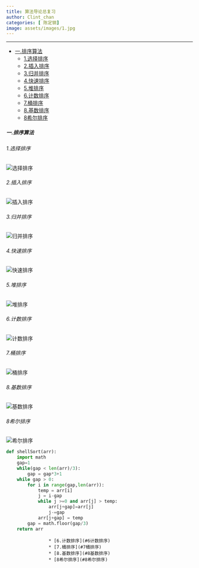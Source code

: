```yaml
---
title: 算法导论总复习
author: Clint_chan
categories: [ 陈定钢]
image: assets/images/1.jpg
---
```

  
----------
* [一.排序算法](#一排序算法)
	* [1.选择排序](#1选择排序)
	* [2.插入排序](#2插入排序)
	* [3.归并排序](#3归并排序)
	* [4.快速排序](#4快速排序)
	* [5.堆排序](#5堆排序)
	* [6.计数排序](#6计数排序)
	* [7.桶排序](#7桶排序)
	* [8.基数排序](#8基数排序)
	* [8希尔排序](#8希尔排序)




 
 
##### 一.排序算法

###### 1.选择排序
![选择排序](https://clint-chan.github.io/CDG/assets/images/selectionSort.gif)
###### 2.插入排序
![插入排序](https://www.runoob.com/wp-content/uploads/2019/03/insertionSort.gif)
###### 3.归并排序
![归并排序](https://www.runoob.com/wp-content/uploads/2019/03/mergeSort.gif)
###### 4.快速排序
![快速排序](https://www.runoob.com/wp-content/uploads/2019/03/quickSort.gif)
###### 5.堆排序
![堆排序](https://www.runoob.com/wp-content/uploads/2019/03/heapSort.gif)
###### 6.计数排序
![计数排序](https://www.runoob.com/wp-content/uploads/2019/03/countingSort.gif)
###### 7.桶排序
![桶排序](https://www.runoob.com/wp-content/uploads/2019/03/Bucket_sort_2.svg_.png)
###### 8.基数排序
![基数排序](https://www.runoob.com/wp-content/uploads/2019/03/radixSort.gif)
###### 8希尔排序
![希尔排序](https://www.runoob.com/wp-content/uploads/2019/03/Sorting_shellsort_anim.gif)

``` python
def shellSort(arr):
    import math
    gap=1
    while(gap < len(arr)/3):
        gap = gap*3+1
    while gap > 0:
        for i in range(gap,len(arr)):
            temp = arr[i]
            j = i-gap
            while j >=0 and arr[j] > temp:
                arr[j+gap]=arr[j]
                j-=gap
            arr[j+gap] = temp
        gap = math.floor(gap/3)
    return arr
```

					* [6.计数排序](#6计数排序)
					* [7.桶排序](#7桶排序)
					* [8.基数排序](#8基数排序)
					* [8希尔排序](#8希尔排序)

